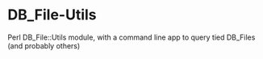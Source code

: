 # DB_File-Utils
Perl DB_File::Utils module, with a command line app to query tied DB_Files (and probably others)
